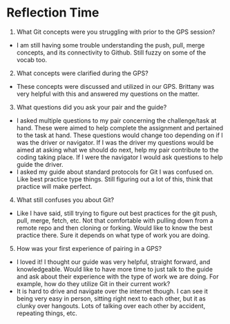 # Reflection Time #

1. What Git concepts were you struggling with prior to the GPS session?
  * I am still having some trouble understanding the push, pull, merge concepts, and its connectivity to Github. Still fuzzy on some of the vocab too. 

2. What concepts were clarified during the GPS?
  * These concepts were discussed and utilized in our GPS. Brittany was very helpful with this and answered my questions on the matter.

3. What questions did you ask your pair and the guide?
  * I asked multiple questions to my pair concerning the challenge/task at hand. These were aimed to help complete the assignment and pertained to the task at hand. These questions would change too depending on if I was the driver or navigator. If I was the driver my questions would be aimed at asking what we should do next, help my pair contribute to the coding taking place. If I were the navigator I would ask questions to help guide the driver.
  * I asked my guide about standard protocols for Git I was confused on. Like best practice type things. Still figuring out a lot of this, think that practice will make perfect.

4. What still confuses you about Git?
  * Like I have said, still trying to figure out best practices for the git push, pull, merge, fetch, etc. Not that comfortable with pulling down from a remote repo and then cloning or forking. Would like to know the best practice there. Sure it depends on what type of work you are doing.

5. How was your first experience of pairing in a GPS?
  * I loved it! I thought our guide was very helpful, straight forward, and knowledgeable. Would like to have more time to just talk to the guide and ask about their experience with the type of work we are doing. For example, how do they utilize Git in their current work?
  * It is hard to drive and navigate over the internet though. I can see it being very easy in person, sitting right next to each other, but it as clunky over hangouts. Lots of talking over each other by accident, repeating things, etc.
